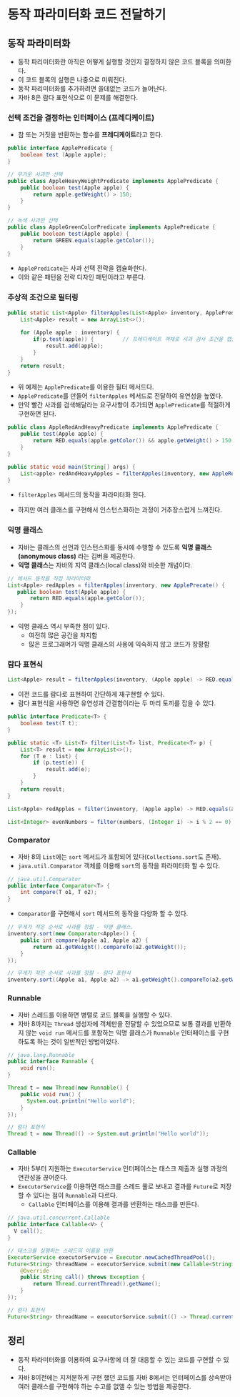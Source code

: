 # 동작 파라미터화 코드 전달하기

## 동작 파라미터화

* 동작 파리미터화란 아직은 어떻게 실행할 것인지 결정하지 않은 코드 블록을 의미한다.
* 이 코드 블록의 실행은 나중으로 미뤄진다.
* 동작 파리미터화를 추가하려면 쓸데없는 코드가 늘어난다.
* 자바 8은 람다 표현식으로 이 문제를 해결한다.

### 선택 조건을 결정하는 인터페이스 (프레디케이트)

* 참 또는 거짓을 반환하는 함수를 **프레디케이트**라고 한다.

```java
public interface ApplePredicate {
    boolean test (Apple apple);
}
```

```java
// 무거운 사과만 선택
public class AppleHeavyWeightPredicate implements ApplePredicate {
    public boolean test(Apple apple) {
        return apple.getWeight() > 150;
    }
}

// 녹색 사과만 선택
public class AppleGreenColorPredicate implements ApplePredicate {
    public boolean test(Apple apple) {
        return GREEN.equals(apple.getColor());
    }
}
```

* `ApplePredicate`는 사과 선택 전략을 캡슐화한다.
* 이와 같은 패턴을 전략 디자인 패턴이라고 부른다.


### 추상적 조건으로 필터링

```java
public static List<Apple> filterApples(List<Apple> inventory, ApplePredicate p) {
    List<Apple> result = new ArrayList<>();
    
    for (Apple apple : inventory) {
        if(p.test(apple)) {         // 프레디케이트 객체로 사과 검사 조건을 캡슐화 했다.
            result.add(apple);
        }       
    }
    return result;
}
```

* 위 예제는 `ApplePredicate`를 이용한 필터 메서드다.
* `ApplePredicate`를 만들어 `filterApples` 메서드로 전달하여 유연성을 높였다.
* 만약 빨간 사과를 검색해달라는 요구사항이 추가되면 `ApplePredicate`를 적절하게 구현하면 된다.

```java
public class AppleRedAndHeavyPredicate implements ApplePredicate {
    public test(Apple apple) {
        return RED.equals(apple.getColor()) && apple.getWeight() > 150;
    }
}

public static void main(String[] args) {
    List<apple> redAndHeavyApples = filterApples(inventory, new AppleRedAndHeavyPredicate());
}
```

* `filterApples` 메서드의 동작을 파라미터화 한다.

* 하지만 여러 클래스를 구현해서 인스턴스화하는 과정이 거추장스럽게 느껴진다.

### 익명 클래스

* 자바는 클래스의 선언과 인스턴스화를 동시에 수행할 수 있도록 **익명 클래스(anonymous class)** 라는 깁버을 제공한다.
* **익명 클래스**는 자바의 지역 클래스(local class)와 비슷한 개념이다.

```java
// 메서드 동작을 직접 파라미터화
List<Apple> redApples = filterApples(inventory, new ApplePrecate() {
   public boolean test(Apple apple) {
       return RED.equals(apple.getColor());
    } 
});
```

* 익명 클래스 역시 부족한 점이 있다.
  * 여전히 많은 공간을 차지함
  * 많은 프로그래머가 익명 클래스의 사용에 익숙하지 않고 코드가 장황함

### 람다 표현식

```java
List<Apple> result = filterApples(inventory, (Apple apple) -> RED.equals(apple.getColor()));
```

* 이전 코드를 람다로 표현하여 간단하게 재구현할 수 있다.
* 람다 표현식을 사용하면 유연성과 간결함이라는 두 마리 토끼를 잡을 수 있다.

```java
public interface Predicate<T> {
    boolean test(T t);
}

public static <T> List<T> filter(List<T> list, Predicate<T> p) {
    List<T> result = new ArrayList<>();
    for (T e : list) {
        if (p.test(e)) {
            result.add(e);
        }
    }
    return result;
}

List<Apple> redApples = filter(inventory, (Apple apple) -> RED.equals(apple.getColor()));

List<Integer> evenNumbers = filter(numbers, (Integer i) -> i % 2 == 0);
```

### Comparator

* 자바 8의 `List`에는 `sort` 메서드가 포함되어 있다(`Collections.sort`도 존재).
* `java.util.Comparator` 객체를 이용해 `sort`의 동작을 파라미터화 할 수 있다.

```java
// java.util.Comparator
public interface Comparator<T> {
    int compare(T o1, T o2);
}
```

* `Comparator`를 구현해서 `sort` 메서드의 동작을 다양화 할 수 있다.

```java
// 무게가 적은 순서로 사과를 정렬 - 익명 클래스.
inventory.sort(new Comparator<Apple>() {
    public int compare(Apple a1, Apple a2) {
        return a1.getWeight().compareTo(a2.getWeight());
    }
});

// 무게가 적은 순서로 사과를 정렬 - 람다 표현식
inventory.sort((Apple a1, Apple a2) -> a1.getWeight().compareTo(a2.getWeight()));
```


### Runnable

* 자바 스레드를 이용하면 병렬로 코드 블록을 실행할 수 있다.
* 자바 8까지는 `Thread` 생성자에 객체만을 전달할 수 있었으므로 보통 결과를 반환하지 않는 `void run` 메서드를 포함하는 익명 클래스가
 `Runnable` 인터페이스를 구현하도록 하는 것이 일반적인 방법이었다.

```java
// java.lang.Runnable
public interface Runnable {
    void run();
}

Thread t = new Thread(new Runnable() {
    public void run() {
      System.out.println("Hello world");
    }
});

// 람다 표현식
Thread t = new Thread(() -> System.out.println("Hello world"));
```

### Callable

* 자바 5부터 지원하는 `ExecutorService` 인터페이스는 태스크 제출과 실행 과정의 연관성을 끊어준다.
* `ExecutorService`를 이용하면 태스크를 스레드 풀로 보내고 결과를 `Future`로 저장할 수 있다는 점이 `Runnable`과 다르다.
  * `Callable` 인터페이스를 이용해 결과를 반환하는 태스크를 만든다.

```java
// java.util.concurrent.Callable
public interface Callable<V> {
  V call();
}

// 태스크를 실행하는 스레드의 이름을 반환
ExecutorService executorService = Executor.newCachedThreadPool();
Future<String> threadName = executorService.submit(new Callable<String>() {
    @Override
    public String call() throws Exception {
        return Thread.currentThread().getName();
    }
});

// 람다 표현식
Future<String> threadName = executorService.submit(() -> Thread.currentThread().getName());
```

## 정리

* 동작 파라미터화를 이용하여 요구사항에 더 잘 대응할 수 있는 코드를 구현할 수 있다.
* 자바 8이전에는 지저분하게 구현 했던 코드를 자바 8에서는 인터페이스를 상속받아 여러 클래스를 구현해야 하는 수고를 없앨 수 있는 방법을 제공한다.
